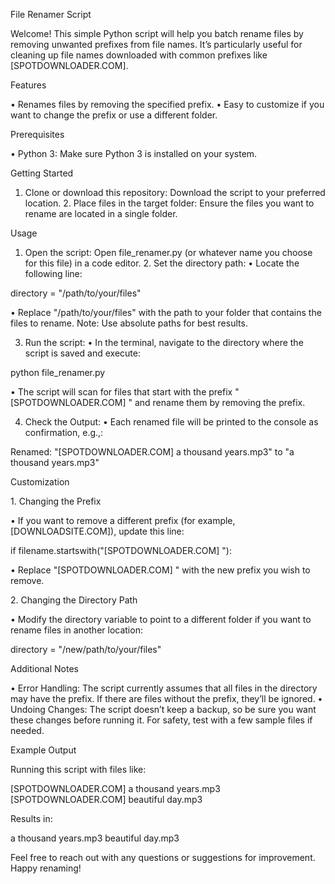 File Renamer Script

Welcome! This simple Python script will help you batch rename files by
removing unwanted prefixes from file names. It’s particularly useful for
cleaning up file names downloaded with common prefixes like
\[SPOTDOWNLOADER.COM\].

Features

• Renames files by removing the specified prefix. • Easy to customize if
you want to change the prefix or use a different folder.

Prerequisites

• Python 3: Make sure Python 3 is installed on your system.

Getting Started

 1. Clone or download this repository: Download the script to your
preferred location. 2. Place files in the target folder: Ensure the
files you want to rename are located in a single folder.

Usage

 1. Open the script: Open file_renamer.py (or whatever name you choose
for this file) in a code editor. 2. Set the directory path: • Locate the
following line:

directory = "/path/to/your/files"

• Replace "/path/to/your/files" with the path to your folder that
contains the files to rename. Note: Use absolute paths for best results.

3. Run the script: • In the terminal, navigate to the directory where
the script is saved and execute:

python file_renamer.py

• The script will scan for files that start with the prefix
"\[SPOTDOWNLOADER.COM\] " and rename them by removing the prefix.

4. Check the Output: • Each renamed file will be printed to the console
as confirmation, e.g.,:

Renamed: "\[SPOTDOWNLOADER.COM\] a thousand years.mp3" to "a thousand
years.mp3"

Customization

1\. Changing the Prefix

• If you want to remove a different prefix (for example,
\[DOWNLOADSITE.COM\]), update this line:

if filename.startswith("\[SPOTDOWNLOADER.COM\] "):

• Replace "\[SPOTDOWNLOADER.COM\] " with the new prefix you wish to
remove.

2\. Changing the Directory Path

• Modify the directory variable to point to a different folder if you
want to rename files in another location:

directory = "/new/path/to/your/files"

Additional Notes

• Error Handling: The script currently assumes that all files in the
directory may have the prefix. If there are files without the prefix,
they’ll be ignored. • Undoing Changes: The script doesn’t keep a backup,
so be sure you want these changes before running it. For safety, test
with a few sample files if needed.

Example Output

Running this script with files like:

\[SPOTDOWNLOADER.COM\] a thousand years.mp3 \[SPOTDOWNLOADER.COM\]
beautiful day.mp3

Results in:

a thousand years.mp3 beautiful day.mp3

Feel free to reach out with any questions or suggestions for
improvement. Happy renaming!
